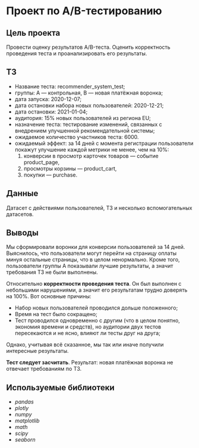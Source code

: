 # Проект по А/B-тестированию

## Цель проекта
Провести оценку результатов A/B-теста. Оценить корректность проведения теста и проанализировать его результаты.

## ТЗ

* Название теста: recommender_system_test;
* группы: А — контрольная, B — новая платёжная воронка;
* дата запуска: 2020-12-07;
* дата остановки набора новых пользователей: 2020-12-21;
* дата остановки: 2021-01-04;
* аудитория: 15% новых пользователей из региона EU;
* назначение теста: тестирование изменений, связанных с внедрением улучшенной рекомендательной системы;
* ожидаемое количество участников теста: 6000.
* ожидаемый эффект: за 14 дней с момента регистрации пользователи покажут улучшение каждой метрики не менее, чем на 10%:
    1. конверсии в просмотр карточек товаров — событие product_page, 
    2. просмотры корзины — product_cart, 
    3. покупки — purchase.

## Данные
Датасет с действиями пользователей, ТЗ и несколько вспомогательных датасетов.

## Выводы
Мы сформировали воронки для конверсии пользователей за 14 дней. Выяснилось, что пользователи могут перейти на страницу оплаты минуя остальные страницы, что в целом ненормально. Кроме того, пользователи группы А показывали лучшие результаты, а значит требования ТЗ не были выполнены.

Относительно **корректности проведения теста**. Он был выполнен с небольшими нарушениями, а значит его результатам трудно доверять на 100%. Вот основные причины:
* Набор новых пользователей проводился дольше положенного;
* Время на тест было сокращено;
* Тест проводился одновременно с другим (что в целом понятно, экономия времени и средств), но аудитории двух тестов пересекаются и не ясно, влияют ли тесты друг на друга;

Однако, учитывая всё сказанное, мы так или иначе получили интересные результаты.

**Тест следует засчитать**. Результат: новая платёжная воронка не отвечает требованиям по ТЗ.

## Используемые библиотеки
- *pandas*
- *plotly*
- *numpy*
- *matplotlib*
- *math*
- *scipy*
- *seaborn*